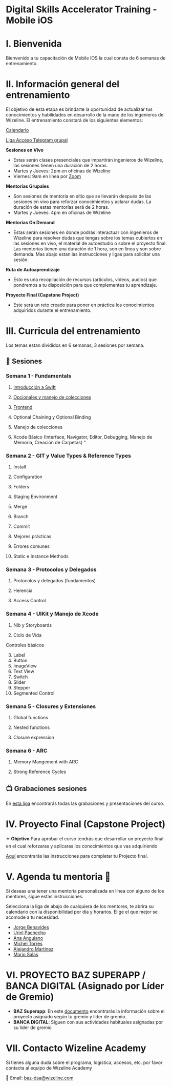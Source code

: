 # Digital Skills Accelerator Training - Mobile iOS

# I. Bienvenida
Bienvenido a tu capacitación de Mobile IOS la cual consta de 6 semanas de entrenamiento.

# II. Información general del entrenamiento
El objetivo de esta etapa es brindarte la oportunidad de actualizar tus conocimientos y habilidades en desarrollo de la mano de los ingenieros de Wizeline. El entrenamiento constará de los siguientes elementos: 

[Calendario](https://drive.google.com/file/d/1tmsG0DMb5XgMV7ijK-9A3pWGI8cGLYpI/view?usp=sharing)

[Liga Acceso Telegram grupal](https://t.me/+WP2YU0TmuTNkYTcx)

**Sesiones en Vivo** 
- Estas serán clases presenciales que impartirán ingenieros de Wizeline, las sesiones tienen una duración de 2 horas.
- Martes y Jueves: 2pm en oficinas de Wizeline
- Viernes: 9am en línea por [Zoom](https://wizeline.zoom.us/j/84493824749?pwd=dHM4c2trZE9YZzhpeUR4eVpKWit0Zz09)

**Mentorías Grupales**
- Son sesiones de mentoría en sitio que se llevarán después de las sesiones en vivo para reforzar conocimientos y aclarar dudas. La duración de estas mentorías será de 2 horas.
- Martes y Jueves: 4pm en oficinas de Wizeline

**Mentorías On Demand**
- Estas serán sesiones en donde podrás interactuar con ingenieros de Wizeline para resolver dudas que tengas sobre los temas cubiertos en las sesiones en vivo, el material de autoestudio o sobre el proyecto final. Las mentorías tienen una duración de 1 hora, son en línea y son sobre demanda. Mas abajo estan las instrucciones y ligas para solicitar una sesión.

**Ruta de Autoaprendizaje**
- Esto es una recopilación de recursos (artículos, videos, audios) que pondremos a tu disposición para que complementes tu aprendizaje.

**Proyecto Final (Capstone Project)**
- Este será un reto creado para poner en práctica los conocimientos adquiridos durante el entrenamiento. 

# III. Curricula del entrenamiento
Los temas estan divididos en 6 semanas, 3 sesiones por semana. 

## :bookmark_tabs: Sesiones

### Semana 1 - Fundamentals
   1. [Introducción a Swift](curso/semana_1/sesion_1.1)
   2. [Opcionales y manejo de colecciones](curso/semana_1/sesion_1.2)
   3. [Frontend](pre-curso/modulo_1/sesion_1.3)

2. Optional Chaining y Optional Binding

3. Manejo de colecciones

4. Xcode Básico (Interface, Navigator, Editor, Debugging, Manejo de Memoria, Creación de Carpetas) "


### Semana 2 - GIT y Value Types & Reference Types
1. Install

2. Configuration

3. Folders

4. Staging Environment

5. Merge

6. Branch

7. Commit

8. Mejores prácticas 

9. Errores comunes

10. Static e Instance Methods


### Semana 3 - Protocolos y Delegados
1. Protocolos y delegados (fundamentos)

2. Herencia

3. Access Control 

### Semana 4 - UIKit y Manejo de Xcode
1. Nib y Storyboards

2. Ciclo de Vida

Controles básicos

3. Label
4. Button
5. ImageView
6. Text View
7. Switch
8. Slider
9. Stepper
10. Segmented Control 

### Semana 5 - Closures y Extensiones
1. Global functions

2. Nested functions

3. Closure expression

### Semana 6 - ARC
1. Memory Mangement with ARC

2. Strong Reference Cycles

## 📺 Grabaciones sesiones

En [esta liga](https://github.com/wizelineacademy/BAZiOS12022/blob/main/Grabaciones%20y%20Presentaciones.md) encontrarás todas las grabaciones y presentaciones del curso.


# IV. Proyecto Final (Capstone Project)
✴️ **Objetivo**
Para aprobar el curso tendrás que desarrollar un proyecto final en el cual reforzaras y aplicaras los conocimientos que vas adquiriendo 

[Aquí](https://docs.google.com/forms/d/e/1FAIpQLSfph0PuA8ZN7U98Mm5ClAHLEI2t7z8jkZnxLXnijwYDWUEp2g/viewform) encontrarás las instrucciones para completar tu Projecto final.

# V. Agenda tu mentoria 📆
Si deseas una tener una mentoria personalizada en línea con alguno de los mentores, sigue estas instrucciones:

Selecciona la liga de abajo de cualquiera de los mentores, te abrira su calendario con la disponibilidad por dia y horarios. Elige el que mejor se acomode a tu necesidad.

- [Jorge Benavides](https://calendly.com/jorge-benavides/baz-mentoria)
- [Uriel Pachecho](https://calendly.com/wizeline-uriel-pacheco/baz-mentoria-1-1)
- [Ana Anguiano](https://calendly.com/ana-anguiano/baz-mentoria-1-1)
- [Michel Torres](https://calendly.com/michel-torres-alonso/baz-mentoria-1-1)
- [Alejandro Martínez](https://calendly.com/alejandro-mb/mentorias-baz)
- [Mario Salas](https://calendly.com/luis-mario-salas/baz-mentoria-1-1)


# VI. PROYECTO BAZ SUPERAPP / BANCA DIGITAL (Asignado por Líder de Gremio)

- **BAZ Superapp**: En este [documento](https://docs.google.com/spreadsheets/d/1s5AqSzC3n0YEgiJry5rCa152tEzda5TJtMzM9VEfJ4U/edit?usp=sharing) encontrarás la información sobre el proyecto asignado según tu gremio y líder de gremio.
- **BANCA DIGITAL**: Siguen con sus actividades habituales asignadas por su líder de gremio


# VII. Contacto Wizeline Academy
Si tienes alguna duda sobre el programa, logística, accesos, etc. por favor contacta al equipo de Wizeline Academy

:email: Email: [baz-dsa@wizeline.com](baz-dsa@wizeline.com)
